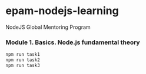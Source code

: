 # epam-nodejs-learning
NodeJS Global Mentoring Program

### Module 1. Basics. Node.js fundamental theory
```sh
npm run task1
npm run task2
npm run task3
```
